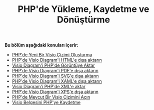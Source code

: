 ﻿---
title: PHP'de Yükleme, Kaydetme ve Dönüştürme
type: docs
weight: 10
url: /tr/java/loading-saving-and-converting-in-php/
---
**Bu bölüm aşağıdaki konuları içerir:**

- [PHP'de Yeni Bir Visio Çizimi Oluşturma](/diagram/tr/java/creating-a-new-visio-drawing-in-php/)
- [PHP'de Visio Diagram'i HTML'e dışa aktarın](/diagram/tr/java/export-visio-diagram-to-html-in-php/)
- [Visio Diagram'i PHP'de Görüntüye Aktar](/diagram/tr/java/export-visio-diagram-to-image-in-php/)
- [PHP'de Visio Diagram'i PDF'e dışa aktarın](/diagram/tr/java/export-visio-diagram-to-pdf-in-php/)
- [PHP'de Visio Diagram'i SVG'e dışa aktarın](/diagram/tr/java/export-visio-diagram-to-svg-in-php/)
- [PHP'de Visio Diagram'i XAML'e dışa aktarın](/diagram/tr/java/export-visio-diagram-to-xaml-in-php/)
- [Visio Diagram'i PHP'de XML'e aktar](/diagram/tr/java/export-visio-diagram-to-xml-in-php/)
- [PHP'de Visio Diagram'i XPS'e dışa aktarın](/diagram/tr/java/export-visio-diagram-to-xps-in-php/)
- [PHP'de Mevcut Bir Visio Çizimini Açın](/diagram/tr/java/open-an-existing-visio-drawing-in-php/)
- [Visio Belgesini PHP'ye Kaydetme](/diagram/tr/java/saving-visio-document-in-php/)
